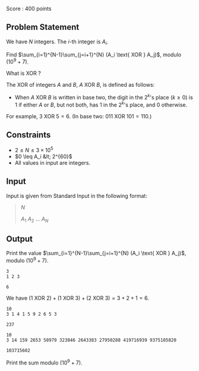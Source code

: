 Score : $400$ points

## Problem Statement

We have $N$ integers. The $i$-th integer is $A_i$.

Find $\sum_{i=1}^{N-1}\sum_{j=i+1}^{N} (A_i \text{ XOR } A_j)$, modulo $(10^9+7)$.

What is $\text{ XOR }$?

The XOR of integers $A$ and $B$, $A \text{ XOR } B$, is defined as follows:

- When $A \text{ XOR } B$ is written in base two, the digit in the $2^k$'s place ($k \geq 0$) is $1$ if either $A$ or $B$, but not both, has $1$ in the $2^k$'s place, and $0$ otherwise.

For example, $3 \text{ XOR } 5 = 6$. (In base two: $011 \text{ XOR } 101 = 110$.)

## Constraints

- $2 \leq N \leq 3 \times 10^5$
- $0 \leq A_i &lt; 2^{60}$
- All values in input are integers.

## Input

Input is given from Standard Input in the following format:

> $N$
> 
> $A_1$ $A_2$ $...$ $A_N$

## Output

Print the value $\sum_{i=1}^{N-1}\sum_{j=i+1}^{N} (A_i \text{ XOR } A_j)$, modulo $(10^9+7)$.

```input1
3
1 2 3
```

```output1
6
```

We have $(1\text{ XOR } 2)+(1\text{ XOR } 3)+(2\text{ XOR } 3)=3+2+1=6$.

```input2
10
3 1 4 1 5 9 2 6 5 3
```

```output2
237
```

```input3
10
3 14 159 2653 58979 323846 2643383 27950288 419716939 9375105820
```

```output3
103715602
```

Print the sum modulo $(10^9+7)$.
